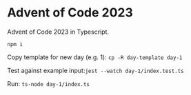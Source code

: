 # Advent of Code 2023

Advent of Code 2023 in Typescript.

`npm i`

Copy template for new day (e.g. 1): `cp -R day-template day-1`

Test against example input:`jest --watch day-1/index.test.ts`

Run: `ts-node day-1/index.ts`
